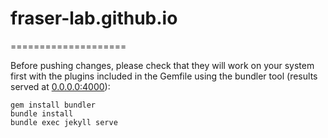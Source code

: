 # fraser-lab.github.io
====================

Before pushing changes, please check that they will work on your system first with the plugins included in the Gemfile using the bundler tool (results served at [0.0.0.0:4000](0.0.0.0:4000)):

    gem install bundler
    bundle install
    bundle exec jekyll serve